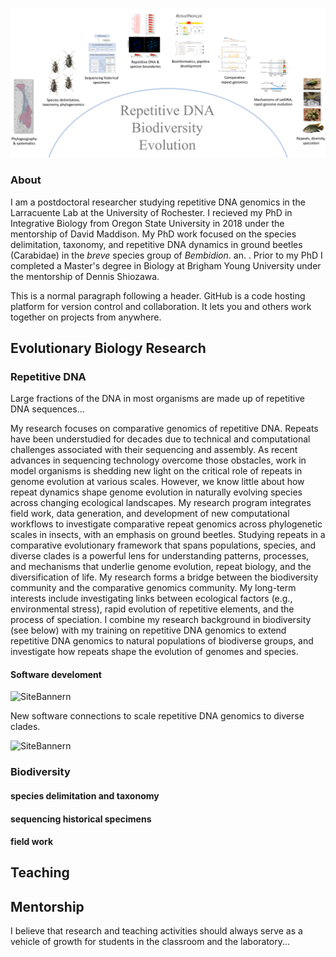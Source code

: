 ![SiteBannern](./research_arc.png)

### About
I am a postdoctoral researcher studying repetitive DNA genomics in the Larracuente Lab at the University of Rochester. I recieved my PhD in Integrative Biology from Oregon State University in 2018 under the mentorship of David Maddison. My PhD work focused on the species delimitation, taxonomy, and repetitive DNA dynamics in ground beetles (Carabidae) in the _breve_ species group of _Bembidion_.  an. . Prior to my PhD I completed a Master's degree in Biology at Brigham Young University under the mentorship of Dennis Shiozawa.


This is a normal paragraph following a header. GitHub is a code hosting platform for version control and collaboration. It lets you and others work together on projects from anywhere.

## Evolutionary Biology Research

### Repetitive DNA

Large fractions of the DNA in most organisms are made up of repetitive DNA sequences... 

My research focuses on comparative genomics of repetitive DNA. Repeats have been understudied for decades due to technical and computational challenges associated with their sequencing and assembly. As recent advances in sequencing technology overcome those obstacles, work in model organisms is shedding new light on the critical role of repeats in genome evolution at various scales. However, we know little about how repeat dynamics shape genome evolution in naturally evolving species across changing ecological landscapes. My research program integrates field work, data generation, and development of new computational workflows to investigate comparative repeat genomics across phylogenetic scales in insects, with an emphasis on ground beetles. Studying repeats in a comparative evolutionary framework that spans populations, species, and diverse clades is a powerful lens for understanding patterns, processes, and mechanisms that underlie genome evolution, repeat biology, and the diversification of life. My research forms a bridge between the biodiversity community and the comparative genomics community. My long-term interests include investigating links between ecological factors (e.g., environmental stress), rapid evolution of repetitive elements, and the process of speciation. I combine my research background in biodiversity (see below) with my training on repetitive DNA genomics to extend repetitive DNA genomics to natural populations of biodiverse groups, and investigate how repeats shape the evolution of genomes and species.

#### Software develoment

![SiteBannern](../RepeatProfiler.png)

New software connections to scale repetitive DNA genomics to diverse clades.

![SiteBannern](../RepeatPipelinesWorkflow.png)


### Biodiversity

#### species delimitation and taxonomy

#### sequencing historical specimens

#### field work


## Teaching

## Mentorship
I believe that research and teaching activities should always serve as a vehicle of growth for students in the classroom and the laboratory...


